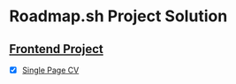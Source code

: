 # Roadmap.sh Project Solution

## [Frontend Project](https://roadmap.sh/projects?g=frontend)
- [x] [Single Page CV](https://roadmap.sh/projects/single-page-cv)
